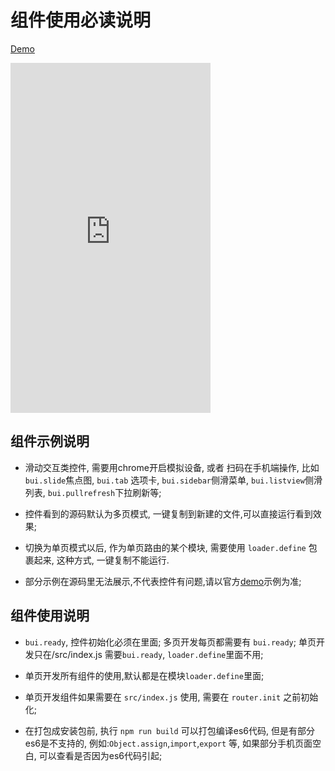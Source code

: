 
# 组件使用必读说明


[Demo](http://easybui.com/demo/)

<iframe width="320" height="560" src="http://www.easybui.com/demo/" allowfullscreen="allowfullscreen" frameborder="0"></iframe>

## 组件示例说明

- 滑动交互类控件, 需要用chrome开启模拟设备, 或者 扫码在手机端操作, 比如 `bui.slide`焦点图, `bui.tab` 选项卡, `bui.sidebar`侧滑菜单, `bui.listview`侧滑列表, `bui.pullrefresh`下拉刷新等;

- 控件看到的源码默认为多页模式, 一键复制到新建的文件,可以直接运行看到效果;

- 切换为单页模式以后, 作为单页路由的某个模块, 需要使用 `loader.define` 包裹起来, 这种方式, 一键复制不能运行. 

- 部分示例在源码里无法展示,不代表控件有问题,请以官方[demo](http://www.easybui.com/demo/)示例为准;


## 组件使用说明

- `bui.ready`, 控件初始化必须在里面;
 多页开发每页都需要有 `bui.ready`;
 单页开发只在/src/index.js 需要`bui.ready`, `loader.define`里面不用;

- 单页开发所有组件的使用,默认都是在模块`loader.define`里面; 

- 单页开发组件如果需要在 `src/index.js` 使用, 需要在 `router.init` 之前初始化;

- 在打包成安装包前, 执行 `npm run build` 可以打包编译es6代码, 但是有部分es6是不支持的, 例如:`Object.assign`,`import`,`export` 等, 如果部分手机页面空白, 可以查看是否因为es6代码引起;